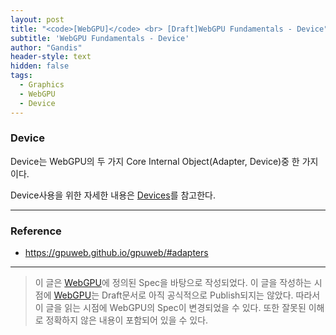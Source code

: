 ```yaml
---
layout: post
title: "<code>[WebGPU]</code> <br> [Draft]WebGPU Fundamentals - Device"
subtitle: 'WebGPU Fundamentals - Device'
author: "Gandis"
header-style: text
hidden: false
tags:
  - Graphics
  - WebGPU
  - Device
---
```


### **Device**
Device는 WebGPU의 두 가지 Core Internal Object(Adapter, Device)중 한 가지 이다. 

Device사용을 위한 자세한 내용은 [Devices](https://gpuweb.github.io/gpuweb/#devices)를 참고한다.

---

### **Reference**
 - https://gpuweb.github.io/gpuweb/#adapters

---

> 이 글은 [WebGPU](https://gpuweb.github.io/gpuweb/)에 정의된 Spec을 바탕으로 작성되었다. 이 글을 작성하는 시점에 [WebGPU](https://gpuweb.github.io/gpuweb/)는 Draft문서로 아직 공식적으로 Publish되지는 않았다. 따라서 이 글을 읽는 시점에 WebGPU의 Spec이 변경되었을 수 있다. 또한 잘못된 이해로 정확하지 않은 내용이 포함되어 있을 수 있다.